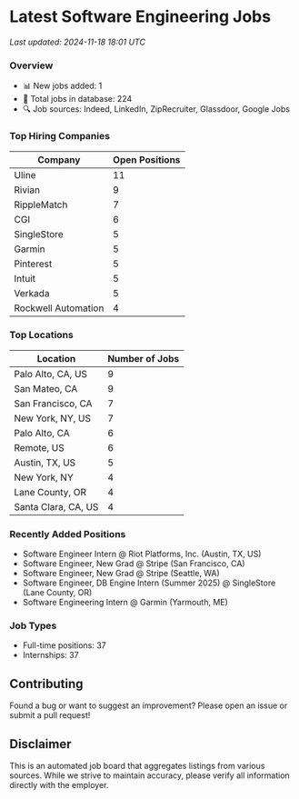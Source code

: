# Latest Software Engineering Jobs
*Last updated: 2024-11-18 18:01 UTC*

### Overview
- 📊 New jobs added: 1
- 💼 Total jobs in database: 224
- 🔍 Job sources: Indeed, LinkedIn, ZipRecruiter, Glassdoor, Google Jobs

### Top Hiring Companies
| Company | Open Positions |
|---------|---------------|
| Uline | 11 |
| Rivian | 9 |
| RippleMatch | 7 |
| CGI | 6 |
| SingleStore | 5 |
| Garmin | 5 |
| Pinterest | 5 |
| Intuit | 5 |
| Verkada | 5 |
| Rockwell Automation | 4 |

### Top Locations
| Location | Number of Jobs |
|----------|---------------|
| Palo Alto, CA, US | 9 |
| San Mateo, CA | 9 |
| San Francisco, CA | 7 |
| New York, NY, US | 7 |
| Palo Alto, CA | 6 |
| Remote, US | 6 |
| Austin, TX, US | 5 |
| New York, NY | 4 |
| Lane County, OR | 4 |
| Santa Clara, CA, US | 4 |

### Recently Added Positions
- Software Engineer Intern @ Riot Platforms, Inc. (Austin, TX, US)
- Software Engineer, New Grad @ Stripe (San Francisco, CA)
- Software Engineer, New Grad @ Stripe (Seattle, WA)
- Software Engineer, DB Engine Intern (Summer 2025) @ SingleStore (Lane County, OR)
- Software Engineering Intern @ Garmin (Yarmouth, ME)

### Job Types
- Full-time positions: 37
- Internships: 37

## Contributing
Found a bug or want to suggest an improvement? Please open an issue or submit a pull request!

## Disclaimer
This is an automated job board that aggregates listings from various sources. While we strive to maintain accuracy, 
please verify all information directly with the employer.

